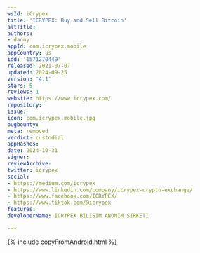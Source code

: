 ```yaml
---
wsId: iCrypex
title: 'ICRYPEX: Buy and Sell Bitcoin'
altTitle: 
authors:
- danny
appId: com.icrypex.mobile
appCountry: us
idd: '1571270449'
released: 2021-07-07
updated: 2024-09-25
version: '4.1'
stars: 5
reviews: 1
website: https://www.icrypex.com/
repository: 
issue: 
icon: com.icrypex.mobile.jpg
bugbounty: 
meta: removed
verdict: custodial
appHashes: 
date: 2024-10-31
signer: 
reviewArchive: 
twitter: icrypex
social:
- https://medium.com/icrypex
- https://www.linkedin.com/company/icrypex-crypto-exchange/
- https://www.facebook.com/ICRYPEX/
- https://www.tiktok.com/@icrypex
features: 
developerName: ICRYPEX BILISIM ANONIM SIRKETI

---
```


{% include copyFromAndroid.html %}
